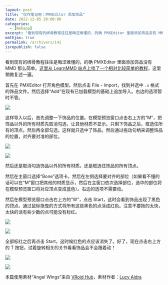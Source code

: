 ```yaml
---
layout: post
title: "仅作笔记用：PMXEditor 添加饰品"
date: 2022-12-05 20:00:00
categories: 
  - [Webapp]
excerpt: "看到现有的绑骨教程往往是晦涩难懂的，的确 PMXEditor 里面添加饰品没有 MMD 那么简单。这里从 LearnMMD 站点上找了一个相对比较简单的教程，这里稍微复述一遍。"
mathjax: true
permalink: /archivers/141
isrepublish: false
---
```


看到现有的绑骨教程往往是晦涩难懂的，的确 PMXEditor 里面添加饰品没有 MMD 那么简单。[这里从 LearnMMD 站点上找了一个相对比较简单的教程](https://learnmmd.com/http:/learnmmd.com/attach-an-item-or-accessory-to-a-bone-in-pmdeditor-weighting-in-mmd/)，这里稍微复述一遍。

首先在 PMXEditor 打开角色模型。然后点击 File - Import，找到并选中 ```.x``` 格式的饰品文件。然后选择“Add”在现有已加载模型的基础上追加导入。右边的选项暂时不管。

![](https://img-blog.csdnimg.cn/968991f0c2ef4ac68d97992fc8cb070b.png)

这样导入以后，首先调整一下饰品的位置。在模型预览窗口点击右上方的“M”，把饰品以外的所有材质先取消勾选，让其他材质不显示。只剩下饰品之后，框选住所有的顶点。然后再全部勾选。这样就只选中了饰品，然后通过拖动句柄来调整饰品的位置，对齐要对准的部位。

![](https://img-blog.csdnimg.cn/0d7ee194c9a043679192d1cebff8c483.png)

![](https://img-blog.csdnimg.cn/b0fb959e95d34576b0b4f04d03121a0b.png)

然后还是取消勾选饰品以外的所有材质。还是框选住饰品的所有顶点。

然后在主窗口选择“Bone”选项卡。然后在左侧选择要对齐的部位（如果看不懂的话可以在“M”窗口把其他的材质显示，然后在主窗口依次选择部位，选中的部位将在模型预览窗口将对应顶点变成蓝色）。右边的选项不需要动。

然后在模型预览窗口点击右上方的“W”，点击 Start，这时会看到饰品出现了黑色的顶点。通过鼠标拖曳的方式将所有这些黑色的点涂成红色。注意不要拖的太快，太快的话有些少数的点可能没有标红。

![](https://img-blog.csdnimg.cn/17e054daa4924a52bd17928df6b59d7d.png)

![](https://img-blog.csdnimg.cn/0f6ea49059d541bc96f62fab576ea3bb.png)

全部标红之后再点击 Start，这时候红色的点应该消失了。好了，现在点击右上方的 T 按钮，试着旋转相关的关节看看饰品会不会跟着动！

![](https://img-blog.csdnimg.cn/303addee59b84787a1d68687cf5b6848.png)

![](https://img-blog.csdnimg.cn/5ffe2a33a5c245938de2e4d19ef2f95e.png)

本篇使用素材“Angel Wings”来自 [VRoid Hub](https://hub.vroid.com/en/characters/555104576816800556/models/6086027198880580229)，素材作者：[Lucy Aldra](https://hub.vroid.com/en/users/62909993)
